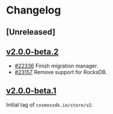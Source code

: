 <!--
Guiding Principles:
Changelogs are for humans, not machines.
There should be an entry for every single version.
The same types of changes should be grouped.
Versions and sections should be linkable.
The latest version comes first.
The release date of each version is displayed.
Mention whether you follow Semantic Versioning.
Usage:
Change log entries are to be added to the Unreleased section under the
appropriate stanza (see below). Each entry should ideally include a tag and
the Github issue reference in the following format:
* (<tag>) [#<issue-number>] Changelog message.
Types of changes (Stanzas):
"Features" for new features.
"Improvements" for changes in existing functionality.
"Deprecated" for soon-to-be removed features.
"Bug Fixes" for any bug fixes.
"API Breaking" for breaking exported APIs used by developers building on SDK.
Ref: https://keepachangelog.com/en/1.0.0/
-->

# Changelog

## [Unreleased]

## [v2.0.0-beta.2](https://github.com/cosmos/cosmos-sdk/releases/tag/store/v2.0.0-beta.2)

* [#22336](https://github.com/cosmos/cosmos-sdk/pull/22336) Finish migration manager.
* [#23157](https://github.com/cosmos/cosmos-sdk/pull/23157) Remove support for RocksDB.

## [v2.0.0-beta.1](https://github.com/cosmos/cosmos-sdk/releases/tag/store/v2.0.0-beta.1)

Initial tag of `cosmossdk.io/store/v2`.
